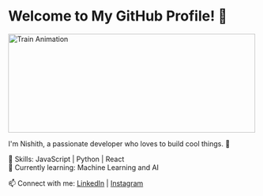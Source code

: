 # Welcome to My GitHub Profile! 👋

<img src="Assets/train_optimized.gif" alt="Train Animation" height="200" width="500px">

I'm Nishith, a passionate developer who loves to build cool things. 🚀

🌟 Skills: JavaScript | Python | React  
🌱 Currently learning: Machine Learning and AI

📫 Connect with me: [LinkedIn](https://linkedin.com/in/nishith-dubey-rbd) | [Instagram](https://instagram.com/nishithrbd)
